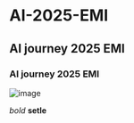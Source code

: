 # AI-2025-EMI
## AI journey 2025 EMI
### AI journey 2025 EMI

![image](https://github.com/user-attachments/assets/e39fe2eb-d575-4768-9448-117bebb08eb5)

*bold* 
**setle**


